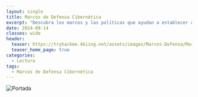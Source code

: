 ```yaml
---
layout: single
title: Marcos de Defensa Cibernética
excerpt: "Descubra los marcos y las políticas que ayudan a establecer una buena postura de seguridad. Aprenda cómo las organizaciones los utilizan en sus ..."
date: 2024-09-14
classes: wide
header:
  teaser: https://tryhackme.4kiing.net/assets/images/Marcos-Defensa/Marcos.png
  teaser_home_page: true
categories:
  - Lectura
tags:
  - Marcos de Defensa Cibernética
---
```


![Portada](https://tryhackme.4kiing.net/assets/images/Marcos-Defensa/Portada.jpg)
